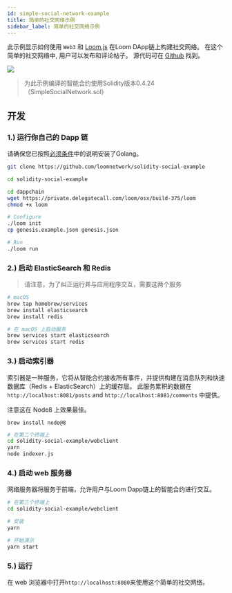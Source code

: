 ```yaml
---
id: simple-social-network-example
title: 简单的社交网络示例
sidebar_label: 简单的社交网络示例
---
```

此示例显示如何使用 `Web3` 和 [Loom.js](https://github.com/loomnetwork/loom-js) 在Loom DApp链上构建社交网络。 在这个简单的社交网络中, 用户可以发布和评论帖子。 源代码可在 [Github](https://github.com/loomnetwork/solidity-social-example) 找到。

![](https://dzwonsemrish7.cloudfront.net/items/2W3c2O3G2A1q1l3f3D3d/Screen%20Recording%202018-05-29%20at%2003.35%20PM.gif)

> 为此示例编译的智能合约使用Solidity版本0.4.24（SimpleSocialNetwork.sol）

## 开发

### 1.) 运行你自己的 Dapp 链

请确保您已按照[必须条件](https://loomx.io/developers/docs/en/prereqs.html)中的说明安装了Golang。

```bash
git clone https://github.com/loomnetwork/solidity-social-example

cd solidity-social-example

cd dappchain
wget https://private.delegatecall.com/loom/osx/build-375/loom
chmod +x loom

# Configure
./loom init
cp genesis.example.json genesis.json

# Run
./loom run
```

### 2.) 启动 ElasticSearch 和 Redis

> 请注意，为了纠正运行并与应用程序交互，需要这两个服务

```bash
# macOS
brew tap homebrew/services
brew install elasticsearch
brew install redis

# 在 macOS 上启动服务
brew services start elasticsearch
brew services start redis
```

### 3.) 启动索引器

索引器是一种服务，它将从智能合约接收所有事件，并提供构建在消息队列和快速数据库（Redis + ElasticSearch）上的缓存层。 此服务累积的数据在 `http://localhost:8081/posts` and `http://localhost:8081/comments` 中提供。

注意这在 Node8 上效果最佳。

    brew install node@8
    

```bash
# 在第二个终端上
cd solidity-social-example/webclient
yarn
node indexer.js
```

### 4.) 启动 web 服务器

网络服务器将服务于前端，允许用户与Loom Dapp链上的智能合约进行交互。

```bash
# 在第三个终端上
cd solidity-social-example/webclient

# 安装
yarn

# 开始演示
yarn start

```

### 5.) 运行

在 web 浏览器中打开`http://localhost:8080`来使用这个简单的社交网络。